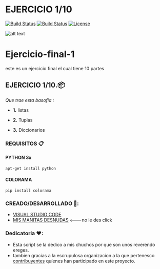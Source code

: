 # EJERCICIO 1/10

[![Build Status](https://img.shields.io/badge/-%231-green?logo=data:image/png;base64,iVBORw0KGgoAAAANSUhEUgAAAA4AAAAOCAQAAAC1QeVaAAAAAmJLR0QA/4ePzL8AAADKSURBVCgVBcE9SwIBAADQZ4khpCelIHGGiFAULiFOoURjQ9QerQYKDUJ7UEcu12EQ9IEnVDT4AxocGmrqT/UeAAc2ALAMALx4tg8y3swFAGR9efDtQ+LdTMcAIPTqCEDOvaIEWJMKAECoLwYi20YKaOkBiKHgV9OlDCJ/skpuxH5UOXZoYioAu249qmHqlKGGhU9LIG8F8KTImT1DI007AAhFUHel6kRXGUBeqgQkavq2AGyaaQCsS7VATtu1sQAAVl2Ijd05VwHgH+jDJXbdAovRAAAAAElFTkSuQmCC)](https://github.com/JosuePF/Ejercicio-final-1)
[![Build Status](https://img.shields.io/badge/-VSC-blue?logo=visual-studio-code&?style=for-the-badge)](https://github.com/JosuePF/Ejercicio-final-1)
[![License](https://img.shields.io/badge/license-MYdIc-yellow)](https://github.com/JosuePF/Ejercicio-final-1)

![alt text](https://github.com/BarbatosRE/Cachuch0/blob/master/tuxvsF.png?raw=true) 

# Ejercicio-final-1
este es un ejercicio final el cual tiene 10 partes 

## EJERCICIO 1/10.📦

_Que trae esta basofia :_

* **1.**  listas

* **2.**  Tuplas

* **3.**  Diccionarios


### REQUISITOS 📋

#### PYTHON 3x
```
apt-get install python
```

#### COLORAMA
```
pip install colorama
```

### CREADO/DESARROLLADO 🍺:

* [VISUAL STUDIO CODE](https://code.visualstudio.com/)
* [MIS MANITAS DESNUDAS](https://mismanitas.onion) <---no le des click


### Dedicatoria ❤️:

* Esta script se la dedico a mis chuchos por que son unos reverendo ereges.
* tambien gracias a la escrupulosa organizacion a la que pertenesco [contribuyentes](https://github.com/lupusre) quíenes han participado en este proyecto. 
 


